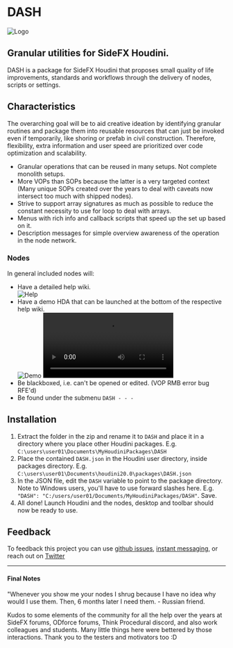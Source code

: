 # DASH
![Logo](https://i.imgur.com/TF40m1F.png)
## Granular utilities for SideFX Houdini.

DASH is a package for SideFX Houdini that proposes small quality of life improvements, standards and workflows through the delivery of nodes, scripts or settings.

## Characteristics
The overarching goal will be to aid creative ideation by identifying granular routines and package them into reusable resources that can just be invoked even if temporarily, like shoring or prefab in civil construction. Therefore, flexibility, extra information and user speed are prioritized over code optimization and scalability.

- Granular operations that can be reused in many setups. Not complete monolith setups.
- More VOPs than SOPs because the latter is a very targeted context (Many unique SOPs created over the years to deal with caveats now intersect too much with shipped nodes).
- Strive to support array signatures as much as possible to reduce the constant necessity to use for loop to deal with arrays.
- Menus with rich info and callback scripts that speed up the set up based on it.
- Description messages for simple overview awareness of the operation in the node network.

### Nodes
In general included nodes will:
- Have a detailed help wiki.<br/>
    ![Help](https://i.imgur.com/RQcBVbB.png)
- Have a demo HDA that can be launched at the bottom of the respective help wiki.<br/>
    ![Demo](https://i.imgur.com/yePt5ai.png)
    <video src="https://github.com/probiner/DASH/assets/1182548/6fb5d5e3-f8dd-439a-8cd5-6d8f8b2c9f97" autoplay="true"/><br/>
- Be blackboxed, i.e. can't be opened or edited. (VOP RMB error bug RFE'd)
- Be found under the submenu `DASH - - -`

## Installation
1) Extract the folder in the zip and rename it to `DASH` and place it in a directory where you place other Houdini packages. E.g. `C:\users\user01\Documents\MyHoudiniPackages\DASH`
2) Place the contained `DASH.json` in the Houdini user directory, inside packages directory. E.g. `C:\users\user01\Documents\houdini20.0\packages\DASH.json`
3) In the JSON file, edit the `DASH` variable to point to the package directory. Note to Windows users, you'll have to use forward slashes here. E.g. `"DASH": "C:/users/user01/Documents/MyHoudiniPackages/DASH"`. Save.
4) All done! Launch Houdini and the nodes, desktop and toolbar should now be ready to use.

## Feedback
To feedback this project you can use [github issues](https://github.com/probiner/DASH/issues), [instant messaging](https://discord.gg/URutVd4us7), or reach out on [Twitter](https://twitter.com/probiner)

---
#### Final Notes
"Whenever you show me your nodes I shrug because I have no idea why would I use them. Then, 6 months later I need them. - Russian friend.

Kudos to some elements of the community for all the help over the years at SideFX forums, ODforce forums, Think Procedural discord, and also work colleagues and students. Many little things here were bettered by those interactions. Thank you to the testers and motivators too :D
